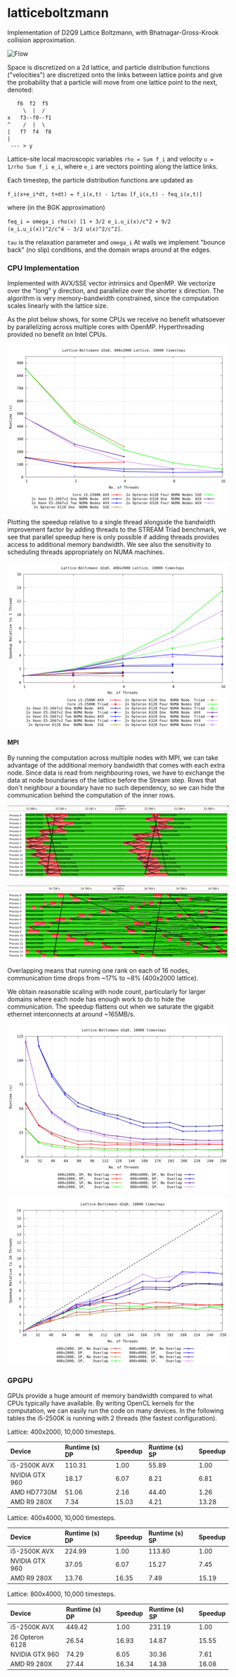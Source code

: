 # latticeboltzmann

Implementation of D2Q9 Lattice Boltzmann, with Bhatnagar-Gross-Krook collision approximation.

![Flow](img/flow.gif)

Space is discretized on a 2d lattice, and particle distribution functions ("velocities") are discretized onto the links between lattice points and give the probability that a particle will move from one lattice point to the next, denoted:

```
   f6  f2  f5
     \  |  /
x   f3--f0--f1
^    /  |  \
|   f7  f4  f8
|
 --- > y
```

Lattice-site local macroscopic variables `rho = Sum f_i` and velocity `u = 1/rho Sum f_i e_i`, where `e_i` are vectors pointing along the lattice links.

Each timestep, the particle distribution functions are updated as

`f_i(x+e_i*dt, t+dt) = f_i(x,t) - 1/tau [f_i(x,t) - feq_i(x,t)]`

where (in the BGK approximation)

`feq_i = omega_i rho(x) [1 + 3/2 e_i.u_i(x)/c^2 + 9/2 (e_i.u_i(x))^2/c^4 - 3/2 u(x)^2/c^2]`.

`tau` is the relaxation parameter and `omega_i` At walls we implement "bounce back" (no slip) conditions, and the domain wraps around at the edges.


### CPU Implementation
Implemented with AVX/SSE vector intrinsics and OpenMP. We vectorize over the "long" y direction, and parallelize over the shorter x direction. The algorithm is very memory-bandwidth constrained, since the computation scales linearly with the lattice size.

As the plot below shows, for some CPUs we receive no benefit whatsoever by parallelizing across multiple cores with OpenMP. Hyperthreading provided no benefit on Intel CPUs.

![Runtime](img/runtimes.png)

Plotting the speedup relative to a single thread alongside the bandwidth improvement factor by adding threads to the STREAM Triad benchmark, we see that parallel speedup here is only possible if adding threads provides access to additional memory bandwidth. We see also the sensitivity to scheduling threads appropriately on NUMA machines.

![Speedup](img/speedup.png)


#### MPI
By running the computation across multiple nodes with MPI, we can take advantage of the additional memory bandwidth that comes with each extra node. Since data is read from neighbouring rows, we have to exchange the data at node boundaries of the lattice before the Stream step. Rows that don't neighbour a boundary have no such dependency, so we can hide the communication behind the computation of the inner rows.

![Communication without overlap](img/comms-no-overlap.png)

![Communication with overlap](img/comms-overlap.png)

Overlapping means that running one rank on each of 16 nodes, communication time drops from ~17% to ~8% (400x2000 lattice).

We obtain reasonable scaling with node count, particularly for larger domains where each node has enough work to do to hide the communication. The speedup flattens out when we saturate the gigabit ethernet interconnects at around ~165MB/s.

![MPI Runtime](img/mpi-runtimes.png)

![MPI Speedup](img/mpi-speedup.png)





### GPGPU
GPUs provide a huge amount of memory bandwidth compared to what CPUs typically have available. By writing OpenCL kernels for the computation, we can easily run the code on many devices. In the following tables the i5-2500K is running with 2 threads (the fastest configuration).

Lattice: 400x2000, 10,000 timesteps.

| Device           | Runtime (s) DP | Speedup | Runtime (s) SP | Speedup |
|:-----------------|:---------------|:--------|:---------------|:--------|
| i5-2500K AVX     | 110.31         | 1.00    | 55.89          | 1.00    |
| NVIDIA GTX 960   | 18.17          | 6.07    | 8.21           | 6.81    |
| AMD HD7730M      | 51.06          | 2.16    | 44.40          | 1.26    |
| AMD R9 280X      | 7.34           | 15.03   | 4.21           | 13.28   |

Lattice: 400x4000, 10,000 timesteps.

| Device           | Runtime (s) DP | Speedup | Runtime (s) SP | Speedup |
|:-----------------|:---------------|:--------|:---------------|:--------|
| i5-2500K AVX     | 224.99         | 1.00    | 113.80         | 1.00    |
| NVIDIA GTX 960   | 37.05          | 6.07    | 15.27          | 7.45    |
| AMD R9 280X      | 13.76          | 16.35   | 7.49           | 15.19   |

Lattice: 800x4000, 10,000 timesteps.

| Device           | Runtime (s) DP | Speedup | Runtime (s) SP | Speedup |
|:-----------------|:---------------|:--------|:---------------|:--------|
| i5-2500K AVX     | 449.42         | 1.00    | 231.19         | 1.00    |
| 26 Opteron 6128  | 26.54          | 16.93   | 14.87          | 15.55   |
| NVIDIA GTX 960   | 74.29          | 6.05    | 30.36          | 7.61    |
| AMD R9 280X      | 27.44          | 16.34   | 14.38          | 16.08   |
